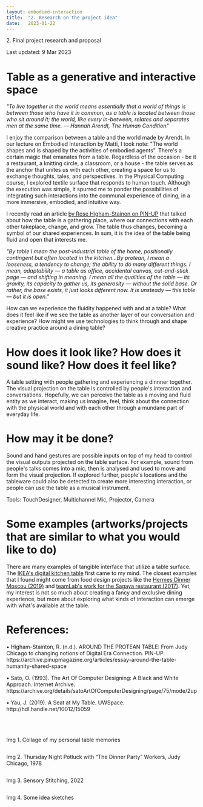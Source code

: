 ```yaml
---
layout: embodied-interaction
title:  "2. Research on the project idea"
date:   2023-01-22
---
```


<div id="content-container">
  <div class="col w-45">
    <div class="text-wrapper">
      <p class="bold">2. Final project research and proposal</p>
      <p class="caption">Last updated: 9 Mar 2023</p>
      <h1>Table as a generative and interactive space</h1>
      <p style="font-style: italic">"To live together in the world means essentially that a world of things is between those who have it in common, as a table is located between those who sit around it; the world, like every in-between, relates and separates men at the same time. — Hannah Arendt, The Human Condition"</p>
      <p>I enjoy the comparison between a table and the world made by Arendt. In our lecture on Embodied Interaction by Matti, I took note: "The world shapes and is shaped by the activities of embodied agents". There's a certain magic that emanates from a table. Regardless of the occasion - be it a restaurant, a knitting circle, a classroom, or a house - the table serves as the anchor that unites us with each other, creating a space for us to exchange thoughts, tales, and perspectives. In the Physical Computing course, I explored textile surface that responds to human touch. Although the execution was simple, it spurred me to ponder the possibilities of integrating such interactions into the communal experience of dining, in a more immersive, embodied, and intuitive way.</p>
      <p>I recently read an article <a href="https://archive.pinupmagazine.org/articles/essay-around-the-table-humanity-shared-space">by Rose Higham-Stainon on PIN-UP</a> that talked about how the table is a gathering place, where our connections with each other takeplace, change, and grow. The table thus changes, becoming a symbol of our shared experiences. In sum, it is the idea of the table being fluid and open that interests me.</p>
      <p style="font-style: italic">"By table I mean the post-industrial table of the home, positionally contingent but often located in the kitchen...By protean, I mean a looseness, a tendency to change; the ability to do many different things. I mean, adaptability –– a table as office, accidental canvas, cut-and-stick page — and shifting in meaning. I mean all the qualities of the table — its gravity, its capacity to gather us, its generosity — without the solid base. Or rather, the base exists, it just looks different now. It is unsteady — this table — but it is open."</p>
      <p>How can we experience the fluidity happened with and at a table? What does it feel like if we see the table as another layer of our conversation and experience? How might we use technologies to think through and shape creative practice around a dining table? </p>
      <h1> How does it look like? How does it sound like? How does it feel like?</h1>
      <p>A table setting with people gathering and experiencing a dinnner together. The visual projection on the table is controlled by people's interaction and conversations. Hopefully, we can perceive the table as a moving and fluid entity as we interact, making us imagine, feel, think about the connection with the physical world and with each other through a mundane part of everyday life.</p>
      <h1>How may it be done?</h1>
      <p>Sound and hand gestures are possible inputs on top of my head to control the visual outputs projected on the table surface. For example, sound from people's talks comes into a mic, then is analysed and used to move and form the visual projection. If explored further, people's locations and the tableware could also be detected to create more interesting interaction, or people can use the table as a musical instrument.</p>
      <p>Tools: TouchDesigner, Multichannel Mic, Projector, Camera</p>
      <h1>Some examples (artworks/projects that are similar to what you would like to do)</h1>
      <p>There are many examples of tangible interface that utilize a table surface. The <a href="https://www.youtube.com/watch?v=8Mc3g2qbBJo&ab_channel=Dezeen">IKEA's digital kitchen table</a> first came to my mind. The closest examples that I found might come from food design projects like the <a href="http://www.juliehhh.com/portfolio/hermes-dinner-moscou-2019/">Hermes Dinner Moscou (2019)</a> and <a href="https://mymodernmet.com/teamlab-sagaya-interactive-restaurants/">teamLab's work for the Sagaya restaurant (2017)</a>. Yet, my interest is not so much about creating a fancy and exclusive dining experience, but more about exploring what kinds of interaction can emerge with what's available at the table.</p>
      <h1>References:</h1>
      <p>• Higham-Stainton, R. (n.d.). AROUND THE PROTEAN TABLE: From Judy Chicago to changing notions of Digital Era Connection. PIN-UP. https://archive.pinupmagazine.org/articles/essay-around-the-table-humanity-shared-space</p>
      <p>• Sato, O. (1993). The Art Of Computer Designing: A Black and White Approach. Internet Archive. https://archive.org/details/satoArtOfComputerDesigning/page/75/mode/2up</p>
      <p style="margin-bottom: 50px;">• Yau, J. (2019). A Seat at My Table. UWSpace. http://hdl.handle.net/10012/15059</p>
    </div>
  </div>
  <div class="col w-45">
    <div class="img-wrapper">
    <img src="{{site.baseurl}}/assets/img/embodied-interaction/collage.png" alt="">
    <p>Img 1. Collage of my personal table memories</p>
    <img src="{{site.baseurl}}/assets/img/embodied-interaction/judy-chicago.jpeg" alt="">
    <p>Img 2. Thursday Night Potluck with “The Dinner Party” Workers, Judy Chicago, 1978</p>
    <img src="{{site.baseurl}}/assets/img/embodied-interaction/textile.png" alt="">
    <p>Img 3. Sensory Stitching, 2022</p>
    <img src="{{site.baseurl}}/assets/img/embodied-interaction/sketch.jpeg" alt="">
    <p>Img 4. Some idea sketches</p>
    </div>
  </div>
</div>